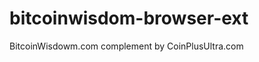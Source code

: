 bitcoinwisdom-browser-ext
=========================

BitcoinWisdowm.com complement by CoinPlusUltra.com
